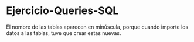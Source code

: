 # Ejercicio-Queries-SQL

El nombre de las tablas aparecen en minúscula, porque cuando importe los datos a las tablas, tuve que crear estas nuevas.
